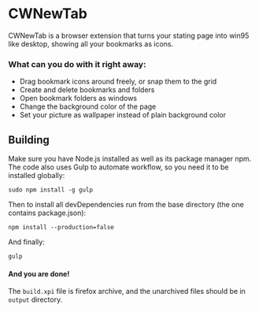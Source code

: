 # CWNewTab
CWNewTab is a browser extension that turns your stating page into win95 like desktop, showing all your bookmarks as icons.

### What can you do with it right away:
* Drag bookmark icons around freely, or snap them to the grid
* Create and delete bookmarks and folders
* Open bookmark folders as windows
* Change the background color of the page
* Set your picture as wallpaper instead of plain background color

## Building
Make sure you have Node.js installed as well as its package manager npm.  
The code also uses Gulp to automate workflow, so you need it to be installed globally:  
  
`sudo npm install -g gulp`  
  
Then to install all devDependencies run from the base directory (the one contains package.json):  
  
`npm install --production=false`  
  
And finally:  
  
`gulp`  

#### And you are done!
The `build.xpi` file is firefox archive, and the unarchived files should be in `output` directory.
